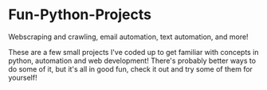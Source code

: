 # Fun-Python-Projects
Webscraping and crawling, email automation, text automation, and more!

These are a few small projects I've coded up to get familiar with concepts in python, automation and web development! There's probably better ways to do some of it, but it's all in good fun, check it out and try some of them for yourself!
